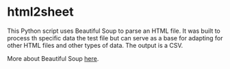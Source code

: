 # html2sheet

This Python script uses Beautiful Soup to parse an HTML file. It was built to process th specific data the test file but can serve as a base for adapting for other HTML files and other types of data. The output is a CSV.

More about Beautiful Soup [here](https://www.crummy.com/software/BeautifulSoup/bs4/doc/).